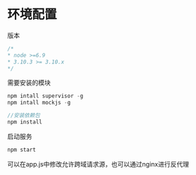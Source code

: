 # 环境配置

版本
```javascript
/*
* node >=6.9
* 3.10.3 >= 3.10.x
*/
```

需要安装的模块
```javascript
npm intall supervisor -g
npm intall mockjs -g

//安装依赖包
npm install
```

启动服务
```javascript
npm start
```

可以在app.js中修改允许跨域请求源，也可以通过nginx进行反代理


